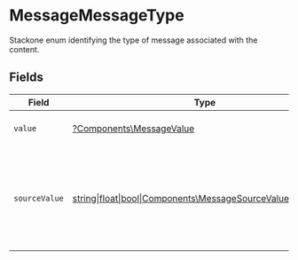 # MessageMessageType

Stackone enum identifying the type of message associated with the content.


## Fields

| Field                                                                                                        | Type                                                                                                         | Required                                                                                                     | Description                                                                                                  | Example                                                                                                      |
| ------------------------------------------------------------------------------------------------------------ | ------------------------------------------------------------------------------------------------------------ | ------------------------------------------------------------------------------------------------------------ | ------------------------------------------------------------------------------------------------------------ | ------------------------------------------------------------------------------------------------------------ |
| `value`                                                                                                      | [?Components\MessageValue](../../Models/Components/MessageValue.md)                                          | :heavy_minus_sign:                                                                                           | The unified message type.                                                                                    | email                                                                                                        |
| `sourceValue`                                                                                                | [string\|float\|bool\|Components\MessageSourceValue4\|array\|null](../../Models/Components/MessageSourceValue.md) | :heavy_minus_sign:                                                                                           | The original value from the provider used to derive the unified message type.                                | Email                                                                                                        |